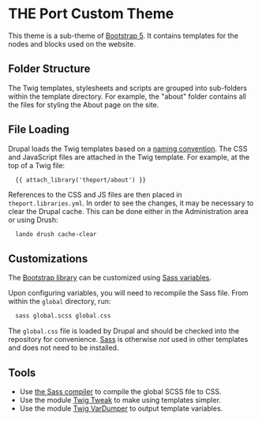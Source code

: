 # THE Port Custom Theme

This theme is a sub-theme of [Bootstrap 5](https://www.drupal.org/project/bootstrap5). It contains templates for the nodes and blocks used on the website.

## Folder Structure

The Twig templates, stylesheets and scripts are grouped into sub-folders within the template directory. For example, the "about" folder contains all the files for styling the About page on the site.

## File Loading

Drupal loads the Twig templates based on a [naming convention](https://www.drupal.org/docs/theming-drupal/twig-in-drupal/twig-template-naming-conventions). The CSS and JavaScript files are attached in the Twig template. For example, at the top of a Twig file:

```twig
  {{ attach_library('theport/about') }}
```

References to the CSS and JS files are then placed in `theport.libraries.yml`. In order to see the changes, it may be necessary to clear the Drupal cache. This can be done either in the Administration area or using Drush:

```bash
  lando drush cache-clear
```

## Customizations

The [Bootstrap library](https://getbootstrap.com/docs/5.0/getting-started/introduction/) can be customized using [Sass variables](https://getbootstrap.com/docs/5.0/customize/sass/#variable-defaults).

Upon configuring variables, you will need to recompile the Sass file. From within the `global` directory, run:

```bash
  sass global.scss global.css
```

The `global.css` file is loaded by Drupal and should be checked into the repository for convenience. [Sass](https://sass-lang.com/) is otherwise _not_ used in other templates and does not need to be installed.

## Tools

* Use [the Sass compiler](https://sass-lang.com/install) to compile the global SCSS file to CSS.
* Use the module [Twig Tweak](https://git.drupalcode.org/project/twig_tweak/-/blob/3.x/docs/cheat-sheet.md) to make using templates simpler.
* Use the module [Twig VarDumper](https://www.drupal.org/project/twig_vardumper) to output template variables.
